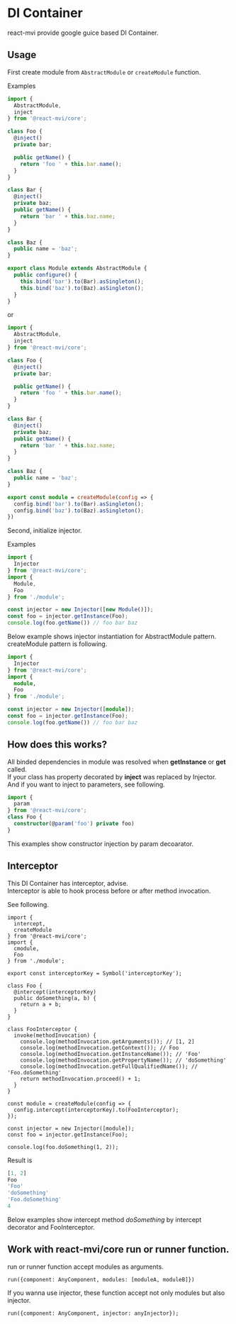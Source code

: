 # DI Container

react-mvi provide google guice based DI Container.

## Usage

First create module from `AbstractModule` or `createModule` function.

Examples

```typescript
import {
  AbstractModule,
  inject
} from '@react-mvi/core';

class Foo {
  @inject()
  private bar;

  public getName() {
    return 'foo ' + this.bar.name();
  }
}

class Bar {
  @inject()
  private baz;
  public getName() {
    return 'bar ' + this.baz.name;
  }
}

class Baz {
  public name = 'baz';
}

export class Module extends AbstractModule {
  public configure() {
    this.bind('bar').to(Bar).asSingleton();
    this.bind('baz').to(Baz).asSingleton();
  }
}
```

or


```typescript
import {
  AbstractModule,
  inject
} from '@react-mvi/core';

class Foo {
  @inject()
  private bar;

  public getName() {
    return 'foo ' + this.bar.name();
  }
}

class Bar {
  @inject()
  private baz;
  public getName() {
    return 'bar ' + this.baz.name;
  }
}

class Baz {
  public name = 'baz';
}

export const module = createModule(config => {
  config.bind('bar').to(Bar).asSingleton();
  config.bind('baz').to(Baz).asSingleton();
})
```

Second, initialize injector.

Examples

```typescript
import {
  Injector
} from '@react-mvi/core';
import {
  Module,
  Foo
} from './module';

const injector = new Injector([new Module()]);
const foo = injector.getInstance(Foo);
console.log(foo.getName()) // foo bar baz
```

Below example shows injector instantiation for AbstractModule pattern.  
createModule pattern is following.

```typescript
import {
  Injector
} from '@react-mvi/core';
import {
  module,
  Foo
} from './module';

const injector = new Injector([module]);
const foo = injector.getInstance(Foo);
console.log(foo.getName()) // foo bar baz
```

## How does this works?

All binded dependencies in module was resolved when __getInstance__ or __get__ called.  
If your class has property decorated by __inject__ was replaced by Injector.  
And if you want to inject to parameters, see following.

```typescript
import {
  param
} from '@react-mvi/core';
class Foo {
  constructor(@param('foo') private foo)
}
```

This examples show constructor injection by param decoarator.


## Interceptor

This DI Container has interceptor, advise.  
Interceptor is able to hook process before or after method invocation.

See following.

```
import {
  intercept,
  createModule
} from '@react-mvi/core';
import {
  cmodule,
  Foo
} from './module';

export const interceptorKey = Symbol('interceptorKey');

class Foo {
  @intercept(interceptorKey)
  public doSomething(a, b) {
    return a + b;
  }
}

class FooInterceptor {
  invoke(methodInvocation) {
    console.log(methodInvocation.getArguments()); // [1, 2]
    console.log(methodInvocation.getContext()); // Foo
    console.log(methodInvocation.getInstanceName()); // 'Foo'
    console.log(methodInvocation.getPropertyName()); // 'doSomething'
    console.log(methodInvocation.getFullQualifiedName()); // 'Foo.doSomething'
    return methodInvocation.proceed() + 1;
  }
}

const module = createModule(config => {
  config.intercept(interceptorKey).to(FooInterceptor);
});

const injector = new Injector([module]);
const foo = injector.getInstance(Foo);

console.log(foo.doSomething(1, 2));
```

Result is

```javascript
[1, 2]
Foo
'Foo'
'doSomething'
'Foo.doSomething'
4
```

Below examples show intercept method _doSomething_ by intercept decorator and FooInterceptor.

## Work with react-mvi/core run or runner function.

run or runner function accept modules as arguments.

```
run({component: AnyComponent, modules: [moduleA, moduleB]})
```

If you wanna use injector, these function accept not only modules but also injector.

```
run({component: AnyComponent, injector: anyInjector});
```
